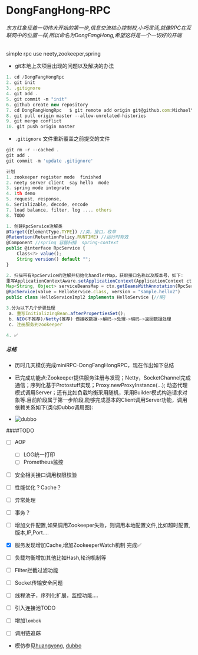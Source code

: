 # DongFangHong-RPC 
###### 东方红象征着一切伟大开始的第一步,信息交流核心控制权,小巧灵活,就像RPC在互联网中的位置一样,所以命名为DongFangHong,希望这将是一个一切好的开端
simple rpc use neety,zookeeper,spring

- git本地上次项目出现的问题以及解决的办法

```js
1. cd /DongFangHongRpc 
2. git init
3. .gitignore
4. git add .
5. git commit -m "init"
6. github create new repository
7. cd DongFangHongRpc   $ git remote add origin git@github.com:MichaelYgZhang/DongFangHongRpc.git
8. git pull origin master --allow-unrelated-histories
9. git merge conflict
10. git push origin master
```

- `.gitignore` 文件重新覆盖之前提交的文件

```js
git rm -r --cached .
git add .
git commit -m 'update .gitignore'
```


```js
计划
1. zookeeper register mode  finished
2. neety server client  say hello  mode
3. spring mode integrate
4. 1th demo
5. request, response, 
6. Serializable, decode, encode
7. load balance, filter, log .... others
8. TODO
```

```js
1. 创建RpcService注解类
@Target({ElementType.TYPE})	//类，接口，枚举
@Retention(RetentionPolicy.RUNTIME)	//运行时有效
@Component //spring 容器扫描  spring-context
public @interface RpcService {
    Class<?> value();
    String version() default "";
}

2. 扫描带有RpcService的注解并初始化handlerMap，获取接口名称以及版本号，如下:
重写ApplicationContextAware.setApplicationContext(ApplicationContext ctx)
Map<String, Object> serviceBeansMap = ctx.getBeansWithAnnotation(RpcService.class);
@RpcService(value = HelloService.class, version = "sample.hello2")
public class HelloServiceImpl2 implements HelloService {//略}

3.分为以下几个步骤处理
 a. 重写InitializingBean.afterPropertiesSet();
 b. NIO(不推荐)/Netty(推荐) 做接收数据->解码->处理->编码->返回数据处理
 c. 注册服务到zookeeper 

4. ✅
```

##### 总结
- 历时几天模仿完成miniRPC-DongFangHongRPC，现在作出如下总结
- 已完成功能点:Zookeeper提供服务注册与发现；Netty，SocketChannel完成通信；序列化基于Protostuff实现；Proxy.newProxyInstance(...); 动态代理模式调用Server；还有比如负载均衡采用随机，采用Builder模式构造请求对象等.目前阶段属于第一步阶段,能够完成基本的Client调用Server功能，调用依赖关系如下(类似Dubbo调用图):

-  ![dubbo](http://dubbo.apache.org/img/architecture.png)

####TODO 
- [ ] AOP  
	- [ ] LOG统一打印
 	- [ ] Prometheus监控
 - [ ] 安全相关接口调用权限校验
 - [ ] 性能优化？Cache？
 - [ ] 异常处理
 - [ ] 事务？
- [ ] 增加文件配置,如果调用Zookeeper失败，则调用本地配置文件,比如超时配置,版本,IP,Port....
- [x] 服务发现增加Cache,增加ZookeeperWatch机制 完成✅
- [ ] 负载均衡增加其他比如Hash,轮询机制等
- [ ] Filter拦截过滤功能
- [ ] Socket传输安全问题
- [ ] 线程池子，序列化扩展，监控功能....
- [ ] 引入连接池TODO
- [ ] 增加`lombok`
- [ ] 调用链追踪
	
	
	
	
- 模仿参见[huangyong](https://gitee.com/huangyong/rpc), [dubbo](https://github.com/alibaba/dubbo)
